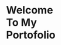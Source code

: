 <!DOCTYPE html>
<html lang="en">
<head>
    <meta charset="UTF-8">
    <meta name="viewport" content="width=device-width, initial-scale=1.0">
    <title>My Portfolio</title>
    <link rel="stylesheet" href="styles.css">
</head>
<body>
    <div class="container">
        <h1 class="welcome-title">
            <span>Welcome</span> <br>
            <span>To My</span> <br>
            <span>Portofolio</span>
        </h1>
    </div>
</body>
</html>
